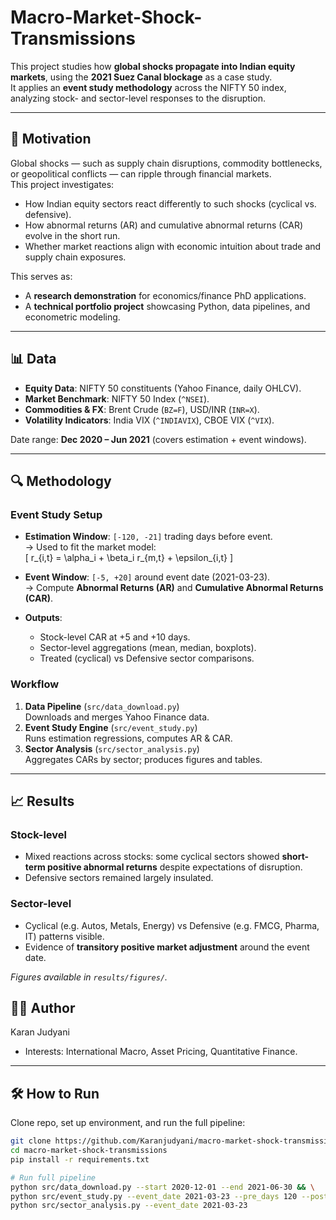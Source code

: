 # Macro-Market-Shock-Transmissions

This project studies how **global shocks propagate into Indian equity markets**, using the **2021 Suez Canal blockage** as a case study.  
It applies an **event study methodology** across the NIFTY 50 index, analyzing stock- and sector-level responses to the disruption.  

---

## 🚀 Motivation
Global shocks — such as supply chain disruptions, commodity bottlenecks, or geopolitical conflicts — can ripple through financial markets.  
This project investigates:
- How Indian equity sectors react differently to such shocks (cyclical vs. defensive).
- How abnormal returns (AR) and cumulative abnormal returns (CAR) evolve in the short run.
- Whether market reactions align with economic intuition about trade and supply chain exposures.

This serves as:
- A **research demonstration** for economics/finance PhD applications.
- A **technical portfolio project** showcasing Python, data pipelines, and econometric modeling.

---

## 📊 Data
- **Equity Data**: NIFTY 50 constituents (Yahoo Finance, daily OHLCV).
- **Market Benchmark**: NIFTY 50 Index (`^NSEI`).
- **Commodities & FX**: Brent Crude (`BZ=F`), USD/INR (`INR=X`).
- **Volatility Indicators**: India VIX (`^INDIAVIX`), CBOE VIX (`^VIX`).

Date range: **Dec 2020 – Jun 2021** (covers estimation + event windows).

---

## 🔍 Methodology
### Event Study Setup
- **Estimation Window**: `[-120, -21]` trading days before event.  
  → Used to fit the market model:  
  \[
  r_{i,t} = \alpha_i + \beta_i r_{m,t} + \epsilon_{i,t}
  \]

- **Event Window**: `[-5, +20]` around event date (2021-03-23).  
  → Compute **Abnormal Returns (AR)** and **Cumulative Abnormal Returns (CAR)**.

- **Outputs**:
  - Stock-level CAR at +5 and +10 days.
  - Sector-level aggregations (mean, median, boxplots).
  - Treated (cyclical) vs Defensive sector comparisons.

### Workflow
1. **Data Pipeline** (`src/data_download.py`)  
   Downloads and merges Yahoo Finance data.
2. **Event Study Engine** (`src/event_study.py`)  
   Runs estimation regressions, computes AR & CAR.
3. **Sector Analysis** (`src/sector_analysis.py`)  
   Aggregates CARs by sector; produces figures and tables.

---

## 📈 Results
### Stock-level
- Mixed reactions across stocks: some cyclical sectors showed **short-term positive abnormal returns** despite expectations of disruption.
- Defensive sectors remained largely insulated.

### Sector-level
- Cyclical (e.g. Autos, Metals, Energy) vs Defensive (e.g. FMCG, Pharma, IT) patterns visible.  
- Evidence of **transitory positive market adjustment** around the event date.

*Figures available in `results/figures/`.*

## 🧑‍💻 Author
Karan Judyani  
- Interests: International Macro, Asset Pricing, Quantitative Finance.    

---

## 🛠️ How to Run
Clone repo, set up environment, and run the full pipeline:

```bash
git clone https://github.com/Karanjudyani/macro-market-shock-transmissions.git
cd macro-market-shock-transmissions
pip install -r requirements.txt

# Run full pipeline
python src/data_download.py --start 2020-12-01 --end 2021-06-30 && \
python src/event_study.py --event_date 2021-03-23 --pre_days 120 --post_days 20 --car_k1 5 --car_k2 10 && \
python src/sector_analysis.py --event_date 2021-03-23


